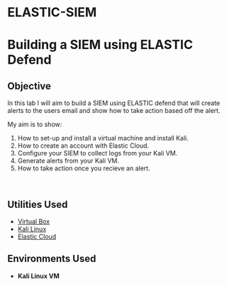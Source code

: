# ELASTIC-SIEM

<h1>Building a SIEM using ELASTIC Defend</h1>


<h2>Objective</h2>

In this lab I will aim to build a SIEM using ELASTIC defend that will create alerts to the users email and show how to take action based off the alert.

My aim is to show:

1. How to set-up and install a virtual machine and install Kali.
2. How to create an account with Elastic Cloud.
3. Configure your SIEM to collect logs from your Kali VM.
4. Generate alerts from your Kali VM.
5. How to take action once you recieve an alert.
   
<br />


<h2>Utilities Used</h2>

- [Virtual Box](https://www.virtualbox.org/wiki/Downloads)
- [Kali Linux](https://www.kali.org/get-kali/#kali-installer-images)
- [Elastic Cloud](https://cloud.elastic.co/login?redirectTo=%2Fhome)

<h2>Environments Used </h2>

- <b>Kali Linux VM</b> 
